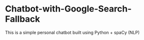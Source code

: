 # Chatbot-with-Google-Search-Fallback
This is a simple personal chatbot built using Python + spaCy (NLP)

